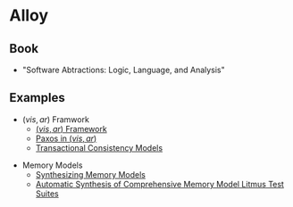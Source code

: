 # Alloy
## Book
- "Software Abtractions: Logic, Language, and Analysis"
  
## Examples

- ($vis,ar$) Framwork
  - [($vis,ar$) Framework](https://github.com/lorin/alloy-consistency) 
  - [Paxos in ($vis,ar$)](https://github.com/lorin/paxos-poec)
  - [Transactional Consistency Models](https://github.com/lorin/alloy-consistency-models)
  
<!--[ECMAScript Memory Model](https://github.com/FMJS/EMME/blob/master/model/memory_model.als)-->

- Memory Models
  - [Synthesizing Memory Models](https://github.com/uwplse/memsynth)
  - [Automatic Synthesis of Comprehensive Memory Model Litmus Test Suites](https://github.com/nvlabs/litmustestgen)
